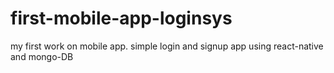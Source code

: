 # first-mobile-app-loginsys
my first work on mobile app. simple login and signup app using react-native and mongo-DB 
